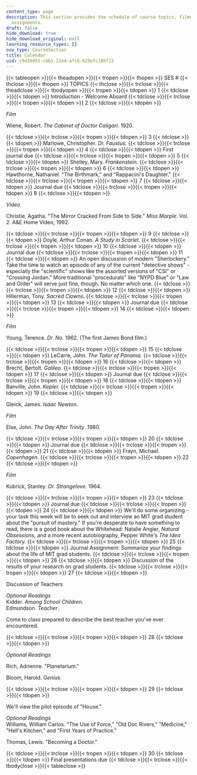 ```yaml
---
content_type: page
description: This section provides the schedule of course topics, films, videos, and
  assignments.
draft: false
hide_download: true
hide_download_original: null
learning_resource_types: []
ocw_type: CourseSection
title: Calendar
uid: c9d20455-c6b1-22e4-afc8-629efc186f23
---
```

{{< tableopen >}}{{< theadopen >}}{{< tropen >}}{{< thopen >}}
SES #
{{< thclose >}}{{< thopen >}}
TOPICS
{{< thclose >}}{{< trclose >}}{{< theadclose >}}{{< tbodyopen >}}{{< tropen >}}{{< tdopen >}}
1
{{< tdclose >}}{{< tdopen >}}
Introduction - Welcome Aboard
{{< tdclose >}}{{< trclose >}}{{< tropen >}}{{< tdopen >}}
2
{{< tdclose >}}{{< tdopen >}}

*Film*

Wiene, Robert. *The Cabinet of Doctor Caligari*. 1920.

{{< tdclose >}}{{< trclose >}}{{< tropen >}}{{< tdopen >}}
3
{{< tdclose >}}{{< tdopen >}}
Marlowe, Christopher. *Dr. Faustus.*
{{< tdclose >}}{{< trclose >}}{{< tropen >}}{{< tdopen >}}
4
{{< tdclose >}}{{< tdopen >}}
First journal due
{{< tdclose >}}{{< trclose >}}{{< tropen >}}{{< tdopen >}}
5
{{< tdclose >}}{{< tdopen >}}
Shelley, Mary. *Frankenstein.*
{{< tdclose >}}{{< trclose >}}{{< tropen >}}{{< tdopen >}}
6
{{< tdclose >}}{{< tdopen >}}
Hawthorne, Nathaniel. "The Birthmark," and "Rappacini's Daughter."
{{< tdclose >}}{{< trclose >}}{{< tropen >}}{{< tdopen >}}
7
{{< tdclose >}}{{< tdopen >}}
Journal due
{{< tdclose >}}{{< trclose >}}{{< tropen >}}{{< tdopen >}}
8
{{< tdclose >}}{{< tdopen >}}

*Video*

Christie, Agatha. "The Mirror Cracked From Side to Side." *Miss Marple.* Vol. 2. A&E Home Video, 1992.

{{< tdclose >}}{{< trclose >}}{{< tropen >}}{{< tdopen >}}
9
{{< tdclose >}}{{< tdopen >}}
Doyle, Arthur Conan. *A Study in Scarlet.*
{{< tdclose >}}{{< trclose >}}{{< tropen >}}{{< tdopen >}}
10
{{< tdclose >}}{{< tdopen >}}
Journal due
{{< tdclose >}}{{< trclose >}}{{< tropen >}}{{< tdopen >}}
11
{{< tdclose >}}{{< tdopen >}}
An open discussion of modern "Sherlockery." Take the time to watch an episode of any of the current "detective shows" - especially the "scientific" shows like the assorted versions of "CSI" or "Crossing Jordan." More traditional "procedurals" like "NYPD Blue" or "Law and Order" will serve just fine, though. No matter which one.
{{< tdclose >}}{{< trclose >}}{{< tropen >}}{{< tdopen >}}
12
{{< tdclose >}}{{< tdopen >}}
Hillerman, Tony. *Sacred Clowns.*
{{< tdclose >}}{{< trclose >}}{{< tropen >}}{{< tdopen >}}
13
{{< tdclose >}}{{< tdopen >}}
Journal due
{{< tdclose >}}{{< trclose >}}{{< tropen >}}{{< tdopen >}}
14
{{< tdclose >}}{{< tdopen >}}

*Film*

Young, Terence. *Dr. No*. 1962. (The first James Bond film.)

{{< tdclose >}}{{< trclose >}}{{< tropen >}}{{< tdopen >}}
15
{{< tdclose >}}{{< tdopen >}}
LeCarre, John. *The Tailor of Panama.*
{{< tdclose >}}{{< trclose >}}{{< tropen >}}{{< tdopen >}}
16
{{< tdclose >}}{{< tdopen >}}
Brecht, Bertolt. *Galileo.*
{{< tdclose >}}{{< trclose >}}{{< tropen >}}{{< tdopen >}}
17
{{< tdclose >}}{{< tdopen >}}
Journal due
{{< tdclose >}}{{< trclose >}}{{< tropen >}}{{< tdopen >}}
18
{{< tdclose >}}{{< tdopen >}}
Banville, John. *Kepler.*
{{< tdclose >}}{{< trclose >}}{{< tropen >}}{{< tdopen >}}
19
{{< tdclose >}}{{< tdopen >}}

Gleick, James. *Isaac Newton*.

*Film*

Else, John. *The Day After Trinity*. 1980.

{{< tdclose >}}{{< trclose >}}{{< tropen >}}{{< tdopen >}}
20
{{< tdclose >}}{{< tdopen >}}
Journal due
{{< tdclose >}}{{< trclose >}}{{< tropen >}}{{< tdopen >}}
21
{{< tdclose >}}{{< tdopen >}}
Frayn, Michael. *Copenhagen.*
{{< tdclose >}}{{< trclose >}}{{< tropen >}}{{< tdopen >}}
22
{{< tdclose >}}{{< tdopen >}}

*Film*

Kubrick, Stanley. *Dr. Strangelove*. 1964.

{{< tdclose >}}{{< trclose >}}{{< tropen >}}{{< tdopen >}}
23
{{< tdclose >}}{{< tdopen >}}
Journal due
{{< tdclose >}}{{< trclose >}}{{< tropen >}}{{< tdopen >}}
24
{{< tdclose >}}{{< tdopen >}}
We'll do some organizing - your task this week will be to seek out and interview an MIT grad student about the "pursuit of mastery." If you're desperate to have something to read, there is a good book about the Whitehead: Natalie Angier, *Natural Obsessions,* and a more recent autobiography, Pepper White's *The Idea Factory.*
{{< tdclose >}}{{< trclose >}}{{< tropen >}}{{< tdopen >}}
25
{{< tdclose >}}{{< tdopen >}}
Journal Assignment: Summarize your findings about the life of MIT grad students.
{{< tdclose >}}{{< trclose >}}{{< tropen >}}{{< tdopen >}}
26
{{< tdclose >}}{{< tdopen >}}
Discussion of the results of your research on grad students.
{{< tdclose >}}{{< trclose >}}{{< tropen >}}{{< tdopen >}}
27
{{< tdclose >}}{{< tdopen >}}

Discussion of Teachers

*Optional Readings*   
Kidder. *Among School Children.*   
Edmundson. *Teacher*.

Come to class prepared to describe the best teacher you've ever encountered.

{{< tdclose >}}{{< trclose >}}{{< tropen >}}{{< tdopen >}}
28
{{< tdclose >}}{{< tdopen >}}

*Optional Readings*

Rich, Adrienne. "Planetarium."

Bloom, Harold. *Genius.*

{{< tdclose >}}{{< trclose >}}{{< tropen >}}{{< tdopen >}}
29
{{< tdclose >}}{{< tdopen >}}

We'll view the pilot episode of "House."

*Optional Readings*   
Williams, William Carlos. "The Use of Force," "Old Doc Rivers," "Medicine," "Hell's Kitchen," and "First Years of Practice."

Thomas, Lewis. "Becoming a Doctor."

{{< tdclose >}}{{< trclose >}}{{< tropen >}}{{< tdopen >}}
30
{{< tdclose >}}{{< tdopen >}}
Final presentations due
{{< tdclose >}}{{< trclose >}}{{< tbodyclose >}}{{< tableclose >}}